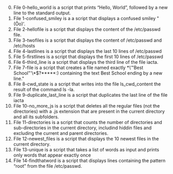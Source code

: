 0. File 0-hello_world is a script that prints “Hello, World”, followed by a new line to the standard output.
1. File 1-confused_smiley is a a script that displays a confused smiley "(Ôo)'.
2. File 2-hellofile is a script that displays the content of the /etc/passwd file.
3. File 3-twofiles is a script that displays the content of /etc/passwd and /etc/hosts
4. File 4-lastlines is a script that displays the last 10 lines of /etc/passwd
5. File 5-firstlines is a script that displays the first 10 lines of /etc/passwd
6. File 6-third_line is a script that displays the third line of the file iacta.
7. File 7-file is a script that creates a file named exactly \*\\'"Best School"\'\\*$\?\*\*\*\*\*:) containing the text Best School ending by a new line."
8. File 8-cwd_state is a script that writes into the file ls_cwd_content the result of the command ls -la. 
9. File 9-duplicate_last_line is a script that duplicates the last line of the file iacta
10. File 10-no_more_js is a script that deletes all the regular files (not the directories) with a .js extension that are present in the current directory and all its subfolders.
11. File 11-directories is a script that counts the number of directories and sub-directories in the current directory, includind hiddin files and excluding the  current and parent directories.
12. File 12-newest_files is a script that displays the 10 newest files in the current directory.
13. File 13-unique is a script that  takes a list of words as input and prints only words that appear exactly once
14. File 14-findthatword is a script that displays lines containing the pattern “root” from the file /etc/passwd.
